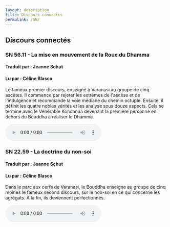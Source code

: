 ```yaml
---
layout: description
title: Discours connectés
permalink: /SN/
---
```


## Discours connectés

### SN 56.11 - La mise en mouvement de la Roue du Dhamma
#### Traduit par : Jeanne Schut
#### Lu par : Céline Blasco
  
Le fameux premier discours, enseigné à Varanasi au groupe de cinq ascètes. Il commence par rejeter les extrêmes de l'ascèse et de l'indulgence et recommande la voie médiane du chemin octuple. Ensuite, il définit les quatre nobles vérités et les analyse sous douze aspects. Cela se termine avec le Vénérable Kondañña devenant la première personne en dehors du Bouddha à réaliser le Dhamma.

<div class="center">
  <audio
       width="300"
       height="32"
       controls="controls"
       src="https://docs.google.com/uc?export=open&amp;id=100I2Dr4xv9WMN9D-dg3DN6YJNggf07WX"
       type="audio/mp3">
  </audio>
</div>

### SN 22.59 - La doctrine du non-soi
#### Traduit par : Jeanne Schut
#### Lu par : Céline Blasco
  
Dans le parc aux cerfs de Varanasi, le Bouddha enseigne au groupe de cinq moines le fameux second discours, sur le non-soi en ce qui concerne les agrégats. À la fin, ils deviennent perfectionnés.

<div class="center">
  <audio
       width="300"
       height="32"
       controls="controls"
       src="https://docs.google.com/uc?export=open&amp;id=1eeBb7Tkp3J0V7OTWaXqp_F4XWgrbY-O9"
       type="audio/mp3">
  </audio>
</div>
